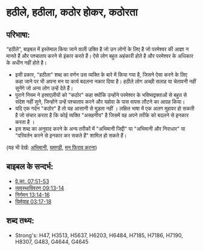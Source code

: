 # हठीले, हठीला, कठोर होकर, कठोरता #

## परिभाषा: ##

“हठीले”, बाइबल में इस्तेमाल किया जाने वाली उक्ति है जो उन लोगों के लिए है जो परमेश्वर की आज्ञा न मानते हैं और पश्चाताप करने से इंकार करते हैं। ऐसे लोग बहुत अहंकारी होते है और परमेश्वर के अधिकार के अधीन नहीं होते है।

* इसी प्रकार, "हठीला" शब्द का वर्णन उस व्यक्ति के बारे में किया गया है, जिसने ऐसा करने के लिए कहा जाने पर भी अपना मन या कार्य बदलना नकार दिया है। हठीले लोग अच्छी सलाह या चेतावनी नहीं सुनेंगे जो अन्य लोग उन्हें देते हैं।
* पुराने नियम ने इस्राएलीयों को "कठोर" कहा क्योंकि उन्होंने परमेश्वर के भविष्यद्वक्ताओं से बहुत से संदेश नहीं सुने, जिन्होंने उन्हें पश्चाताप करने और यहोवा के पास वापस लौटने का आग्रह किया।
* यदि एक गर्दन "कठोर" है तो यह आसानी से मुड़ता नहीं । लक्षित भाषा में एक अलग मुहावर हो सकती है जो संचार करता है कि कोई व्यक्ति "असहनीय" है जिसमें वह अपने तरीके को बदलने से इनकार करता है ।
* इस शब्द का अनुवाद करने के अन्य तरीकों में "अभिमानी जिद्दी" या "अभिमानी और निराधार" या "परिवर्तन करने से इनकार कर सकते हैं" शामिल हो सकते हैं।

(यह भी देखें: [अभिमानी](../other/arrogant.md), [घमण्डी](../other/proud.md), [मन फिराव करना](../kt/repent.md))

## बाइबल के सन्दर्भ: ##

* [प्रे.का. 07:51-53](rc://en/tn/help/act/07/51)
* [व्यवस्थाविवरण 09:13-14](rc://en/tn/help/deu/09/13)
* [निर्गमन 13:14-16](rc://en/tn/help/exo/13/14)
* [यिर्मयाह 03:17-18](rc://en/tn/help/jer/03/17)

## शब्द तथ्य: ##

* Strong's: H47, H3513, H5637, H6203, H6484, H7185, H7186, H7190, H8307, G483, G4644, G4645
